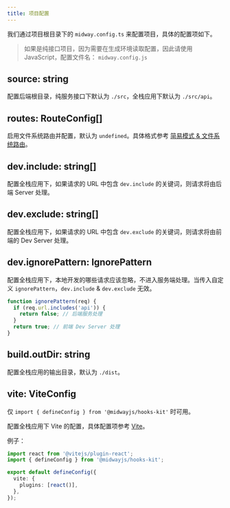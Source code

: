 ```yaml
---
title: 项目配置
---
```


我们通过项目根目录下的 `midway.config.ts` 来配置项目，具体的配置项如下。

> 如果是纯接口项目，因为需要在生成环境读取配置，因此请使用 JavaScript，配置文件名： `midway.config.js`

## source: string

配置后端根目录，纯服务接口下默认为 `./src`，全栈应用下默认为 `./src/api`。

## routes: RouteConfig[]

启用文件系统路由并配置，默认为 `undefined`。具体格式参考 [简易模式 & 文件系统路由](./file-route)。

## dev.include: string[]

配置全栈应用下，如果请求的 URL 中包含 `dev.include` 的关键词，则请求将由后端 Server 处理。

## dev.exclude: string[]

配置全栈应用下，如果请求的 URL 中包含 `dev.exclude` 的关键词，则请求将由前端的 Dev Server 处理。

## dev.ignorePattern: IgnorePattern

配置全栈应用下，本地开发的哪些请求应该忽略，不进入服务端处理。当传入自定义 `ignorePattern`，`dev.include` & `dev.exclude` 无效。

```ts
function ignorePattern(req) {
  if (req.url.includes('api')) {
    return false; // 后端服务处理
  }
  return true; // 前端 Dev Server 处理
}
```

## build.outDir: string

配置全栈应用的输出目录，默认为 `./dist`。

## vite: ViteConfig

仅 `import { defineConfig } from '@midwayjs/hooks-kit'` 时可用。

配置全栈应用下 Vite 的配置，具体配置项参考 [Vite](https://vitejs.dev/config/)。

例子：

```ts
import react from '@vitejs/plugin-react';
import { defineConfig } from '@midwayjs/hooks-kit';

export default defineConfig({
  vite: {
    plugins: [react()],
  },
});
```

